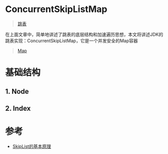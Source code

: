 # ConcurrentSkipListMap

> [跳表](https://asea-cch.life/achrives/跳表)

在上面文章中，简单地讲述了跳表的底层结构和加速遍历思想，本文将讲述JDK的跳表实现：ConcurrentSkipListMap，它是一个并发安全的Map容器

> [Map](https://asea-cch.life/achrives/java容器#1-2-Map容器接口)

# **基础结构**

## **1. Node**

## **2. Index**

# 参考
- [SkipList的基本原理](https://www.cnblogs.com/lfri/p/9991925.html)